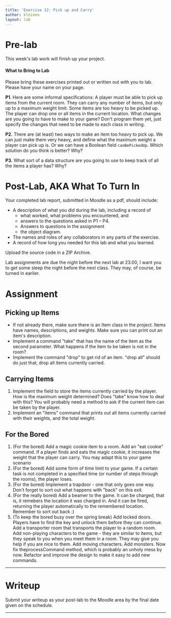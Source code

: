 ```yaml
---
title: 'Exercise 12: Pick up and Carry'
author: kleinen
layout: lab
---
```


# Pre-lab

This week's lab work will finish up your project.

#### What to Bring to Lab

Please bring these exercises printed out or written out with you to lab. Please have your name on your page.

**P1**. Here are some informal specifications: A player must be able to pick up items from the current room. They can carry any number of items, but only up to a maximum weight limit. Some items are too heavy to be picked up. The player can drop one or all items in the current location. What changes are you going to have to make to your game? Don't program them yet, just specify the changes that need to be made to each class in writing.

**P2.** There are (at least) two ways to make an item too heavy to pick up. We can just make them very heavy, and define what the maximum weight a player can pick up is. Or we can have a Boolean field `canBePickedUp`. Which solution do you think is better? Why?

**P3.** What sort of a data structure are you going to use to keep track of all the items a player has? Why?


# Post-Lab, AKA  What To Turn In

Your completed lab report, submitted in Moodle as a pdf,
should include:

*   A description of what you did during the lab, including a record of
    * what worked, what problems you encountered, and
    * answers to the questions asked in P1 &#8211; P4.
    * Answers to questions in the assignment
    * the object diagram.
*   The names and roles of any collaborators in any parts of the exercise.
*   A record of how long you needed for this lab and what you learned.

Upload the source code in a ZIP Archive.

Lab assignments are due the night before the next lab at 23.00, I want you to get some sleep the night before the next class. They may, of course, be turned
in earlier.
# Assignment

## Picking up Items

- If not already there, make sure there is an Item class in the project. Items have names, descriptions, and weights. Make sure you can print out an item's description.
- Implement a command "take" that has the name of the item as the second parameter. What happens if the item to be taken is not in the room?
- Implement the command "drop" to get rid of an item. "drop all" should do just that, drop all items currently carried.

## Carrying Items
1. Implement the field to store the items currently carried by the player. How is the maximum weight determined? Does "take" know how to deal with this? You will probably need a method to ask if the current item can be taken by the player.
2. Implement an "items" command that prints out all items currently carried with their weights, and the total weight.

## For the Bored

1. (For the bored) Add a magic cookie item to a room. Add an "eat cookie" command. If a player finds and eats the magic cookie, it increases the weight that the player can carry. You may adapt this to your game scenario
2. (For the bored) Add some form of time limit to your game. If a certain task is not completed in a specified time (or number of steps through the rooms), the player loses.
3. (For the bored) Implement a trapdoor - one that only goes one way. Don't forget to sort out what happens with "back" on this exit.
4. (For the really bored) Add a beamer to the game. It can be charged, that is, it remebers the location it was charged in. And it can be fired, returning the player automatically to the remembered location. Remember to sort out back :)
5. (To keep the bored busy over the spring break) Add locked doors. Players have to find the key and unlock them before they can continue. Add a transporter room that transports the player to a random room. Add non-playing characters to the game - they are similar to items, but they speak to you when you meet them in a room. They may give you help if you are nice to them. Add moving characters. Add monsters. Now fix theprocessCommand method, which is probably an unholy mess by now. Refactor and improve the design to make it easy to add new commands.

* * *

# Writeup
Submit your writeup as your post-lab to the Moodle area by the final date given on the schedule.
* * *
